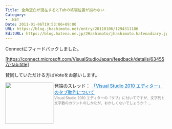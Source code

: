 ```yaml
---
Title: 全角空白が混在するとTabの終端位置が揃わない
Category:
- .NET
Date: 2011-01-06T19:53:06+09:00
URL: https://blog.jhashimoto.net/entry/20110106/1294311186
EditURL: https://blog.hatena.ne.jp/JHashimoto/jhashimoto.hatenadiary.jp/atom/entry/12921228815717258306
---
```


Connectにフィードバックしました。

[https://connect.microsoft.com/VisualStudioJapan/feedback/details/634557/-tab:title]

賛同していただける方はVoteをお願いします。

発端のスレッド：
<a href="http://social.msdn.microsoft.com/Forums/ja-JP/5dd10420-0aaa-4ac2-8a73-59939fd4d1bd/visual-studio-2010-?forum=vsgeneralja" target="_blank"><img class="alignleft" align="left" border="0" src="http://capture.heartrails.com/150x130/shadow?http://social.msdn.microsoft.com/Forums/ja-JP/5dd10420-0aaa-4ac2-8a73-59939fd4d1bd/visual-studio-2010-?forum=vsgeneralja" alt="" width="150" height="130" /></a><a style="color:#0070C5;" href="http://social.msdn.microsoft.com/Forums/ja-JP/5dd10420-0aaa-4ac2-8a73-59939fd4d1bd/visual-studio-2010-?forum=vsgeneralja" target="_blank">「Visual Studio 2010 エディター」のタブ動作について</a><a href="http://b.hatena.ne.jp/entry/http://social.msdn.microsoft.com/Forums/ja-JP/5dd10420-0aaa-4ac2-8a73-59939fd4d1bd/visual-studio-2010-?forum=vsgeneralja" target="_blank"><img border="0" src="http://b.hatena.ne.jp/entry/image/http://social.msdn.microsoft.com/Forums/ja-JP/5dd10420-0aaa-4ac2-8a73-59939fd4d1bd/visual-studio-2010-?forum=vsgeneralja" alt="" /></a><br><span style="color: #808080;font-size: 80%;">Visual Studio 2010 エディターの『タブ』に付いてですが、文字列と 文字数のカウントのしかたが、おかしくないでしょうか？ ...</span><br style="clear:both;" />
